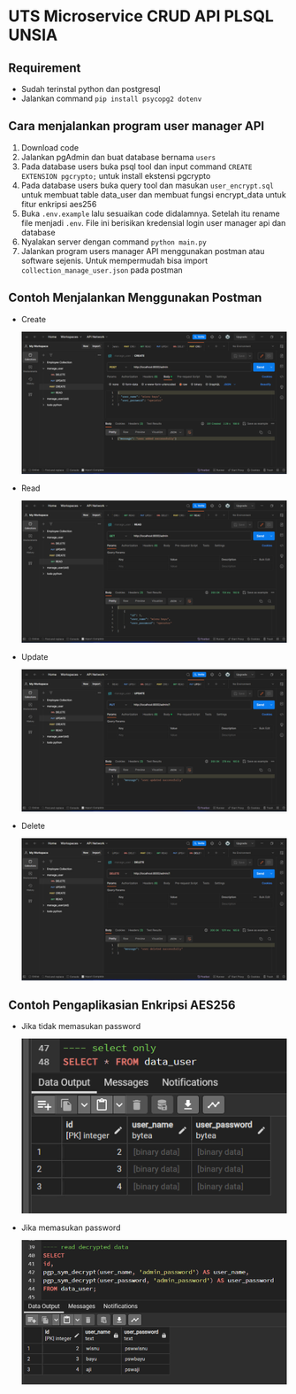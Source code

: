 # UTS Microservice CRUD API PLSQL UNSIA

## Requirement

-   Sudah terinstal python dan postgresql
-   Jalankan command `pip install psycopg2 dotenv`

## Cara menjalankan program user manager API

1. Download code
2. Jalankan pgAdmin dan buat database bernama `users`
3. Pada database users buka psql tool dan input command `CREATE EXTENSION pgcrypto;` untuk install ekstensi pgcrypto
4. Pada database users buka query tool dan masukan `user_encrypt.sql` untuk membuat table data_user dan membuat fungsi encrypt_data untuk fitur enkripsi aes256
5. Buka `.env.example` lalu sesuaikan code didalamnya. Setelah itu rename file menjadi `.env`. File ini berisikan kredensial login user manager api dan database
6. Nyalakan server dengan command `python main.py`
7. Jalankan program users manager API menggunakan postman atau software sejenis. Untuk mempermudah bisa import `collection_manage_user.json` pada postman

## Contoh Menjalankan Menggunakan Postman

-   Create

    ![create](screenshot/create.png)

-   Read

    ![read](screenshot/read.png)

-   Update

    ![update](screenshot/update.png)

-   Delete

    ![delete](screenshot/delete.png)

## Contoh Pengaplikasian Enkripsi AES256

-   Jika tidak memasukan password

    ![no password](screenshot/no%20password.png)

-   Jika memasukan password

    ![dengan password](screenshot/dengan%20password.png)
